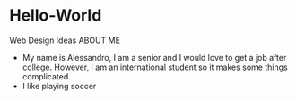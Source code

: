 # Hello-World
Web Design Ideas
ABOUT ME
* My name is Alessandro, I am a senior and I would love to get a job after college. However, I am an international student so it makes some things complicated. 
* I like playing soccer
